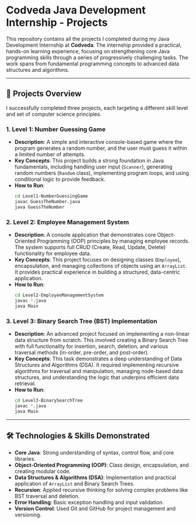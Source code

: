 # Codveda Java Development Internship - Projects

This repository contains all the projects I completed during my Java Development Internship at **Codveda**. The internship provided a practical, hands-on learning experience, focusing on strengthening core Java programming skills through a series of progressively challenging tasks. The work spans from fundamental programming concepts to advanced data structures and algorithms.

---

## 🚀 Projects Overview

I successfully completed three projects, each targeting a different skill level and set of computer science principles.

### 1. Level 1: Number Guessing Game
* **Description**: A simple and interactive console-based game where the program generates a random number, and the user must guess it within a limited number of attempts.
* **Key Concepts**: This project builds a strong foundation in Java fundamentals, including handling user input (`Scanner`), generating random numbers (`Random` class), implementing program loops, and using conditional logic to provide feedback.
* **How to Run**:
    ```bash
    cd Level1-NumberGuessingGame
    javac GuessTheNumber.java
    java GuessTheNumber
    ```

### 2. Level 2: Employee Management System
* **Description**: A console application that demonstrates core Object-Oriented Programming (OOP) principles by managing employee records. The system supports full CRUD (Create, Read, Update, Delete) functionality for employee data.
* **Key Concepts**: This project focuses on designing classes (`Employee`), encapsulation, and managing collections of objects using an `ArrayList`. It provides practical experience in building a structured, data-centric application.
* **How to Run**:
    ```bash
    cd Level2-EmployeeManagementSystem
    javac *.java
    java Main
    ```

### 3. Level 3: Binary Search Tree (BST) Implementation
* **Description**: An advanced project focused on implementing a non-linear data structure from scratch. This involved creating a Binary Search Tree with full functionality for insertion, search, deletion, and various traversal methods (in-order, pre-order, and post-order).
* **Key Concepts**: This task demonstrates a deep understanding of Data Structures and Algorithms (DSA). It required implementing recursive algorithms for traversal and manipulation, managing node-based data structures, and understanding the logic that underpins efficient data retrieval.
* **How to Run**:
    ```bash
    cd Level3-BinarySearchTree
    javac *.java
    java Main
    ```
---

## 🛠️ Technologies & Skills Demonstrated

* **Core Java**: Strong understanding of syntax, control flow, and core libraries.
* **Object-Oriented Programming (OOP)**: Class design, encapsulation, and creating modular code.
* **Data Structures & Algorithms (DSA)**: Implementation and practical application of `ArrayList` and Binary Search Trees.
* **Recursion**: Applied recursive thinking for solving complex problems like BST traversal and deletion.
* **Error Handling**: Basic exception handling and input validation.
* **Version Control**: Used Git and GitHub for project management and versioning.
